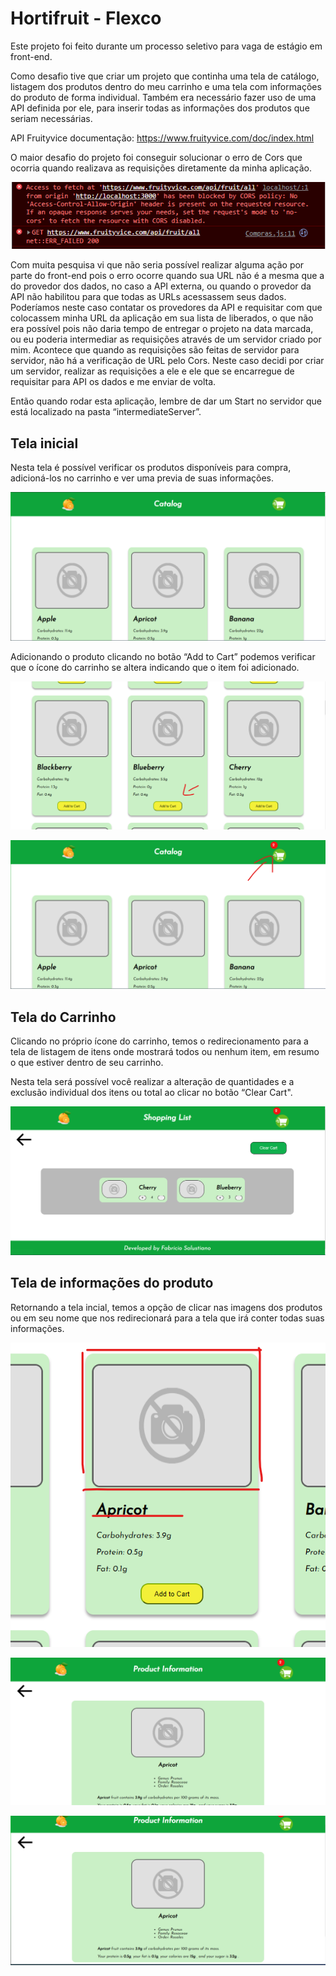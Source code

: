 # Hortifruit - Flexco

Este projeto foi feito durante um processo seletivo para vaga de estágio em front-end.

 

Como desafio tive que criar um projeto que continha uma tela de catálogo, listagem dos produtos dentro do meu carrinho e uma tela com informações do produto de forma individual. Também era necessário fazer uso de uma API definida por ele, para inserir todas as informações dos produtos que seriam necessárias.

API Fruityvice documentação: <https://www.fruityvice.com/doc/index.html>

 

O maior desafio do projeto foi conseguir solucionar o erro de Cors que ocorria quando realizava as requisições diretamente da minha aplicação.

 

![alt text](imgReadme\corsErro.png)

 

Com muita pesquisa vi que não seria possível realizar alguma ação por parte do front-end pois o erro ocorre quando sua URL não é a mesma que a do provedor dos dados, no caso a API externa, ou quando o provedor da API não habilitou para que todas as URLs acessassem seus dados. Poderíamos neste caso contatar os provedores da API e requisitar com que colocassem minha URL da aplicação em sua lista de liberados, o que não era possível pois não daria tempo de entregar o projeto na data marcada, ou eu poderia intermediar as requisições através de um servidor criado por mim. Acontece que quando as requisições são feitas de servidor para servidor, não há a verificação de URL pelo Cors. Neste caso decidi por criar um servidor, realizar as requisições a ele e ele que se encarregue de requisitar para API os dados e me enviar de volta.

Então quando rodar esta aplicação, lembre de dar um Start no servidor que está localizado na pasta “intermediateServer”.

 

##  Tela inicial

Nesta tela é possível verificar os produtos disponíveis para compra, adicioná-los no carrinho e ver uma previa de suas informações.

 

![alt text](imgReadme\telaInicial.png)

 

Adicionando o produto clicando no botão “Add to Cart” podemos verificar que o ícone do carrinho se altera indicando que o item foi adicionado.



![alt text](imgReadme\adicionandoCarrinho.png)

 

![alt text](imgReadme\itemAdicionado.png)



##  Tela do Carrinho

Clicando no próprio ícone do carrinho, temos o redirecionamento para a tela de listagem de itens onde mostrará todos ou nenhum item, em resumo o que estiver dentro de seu carrinho.

Nesta tela será possível você realizar a alteração de quantidades e a exclusão individual dos itens ou total ao clicar no botão “Clear Cart".

 

![alt text](imgReadme\telaCarrinho.png)

 

##  Tela de informações do produto

 

Retornando a tela incial, temos a opção de clicar nas imagens dos produtos ou em seu nome que nos redirecionará para a tela que irá conter todas suas informações.

 

![alt text](imgReadme\clickLinkProdutosInfo.png)

 

![alt text](imgReadme\informacoesProduto1.png)





![alt text](imgReadme\informacoesProduto2.png)

